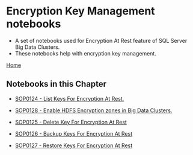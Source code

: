 # Encryption Key Management notebooks

- A set of notebooks used for Encryption At Rest feature of SQL Server Big Data Clusters.
- These notebooks help with encryption key management.

[Home](../readme.md)

## Notebooks in this Chapter

- [SOP0124 - List Keys For Encryption At Rest.](sop124-list-keys-encryption-at-rest.ipynb)

- [SOP0128 - Enable HDFS Encryption zones in Big Data Clusters.](sop128-enable-encryption-zones.ipynb)

- [SOP0125 - Delete Key For Encryption At Rest](sop125-delete-keys-encryption-at-rest.ipynb)

- [SOP0126 - Backup Keys For Encryption At Rest](sop126-backup-keys-encryption-at-rest.ipynb)

- [SOP0127 - Restore Keys For Encryption At Rest](sop127-restore-keys-encryption-at-rest.ipynb)

